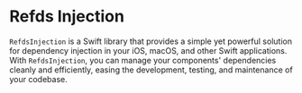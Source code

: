 # Refds Injection

`RefdsInjection` is a Swift library that provides a simple yet powerful solution for dependency injection in your iOS, macOS, and other Swift applications. With `RefdsInjection`, you can manage your components' dependencies cleanly and efficiently, easing the development, testing, and maintenance of your codebase.
